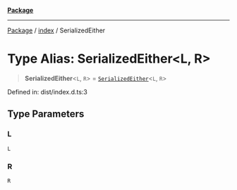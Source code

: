 [**Package**](../../README.md)

***

[Package](../../modules.md) / [index](../README.md) / SerializedEither

# Type Alias: SerializedEither\<L, R\>

> **SerializedEither**\<`L`, `R`\> = [`SerializedEither`](../../either/type-aliases/SerializedEither.md)\<`L`, `R`\>

Defined in: dist/index.d.ts:3

## Type Parameters

### L

`L`

### R

`R`
